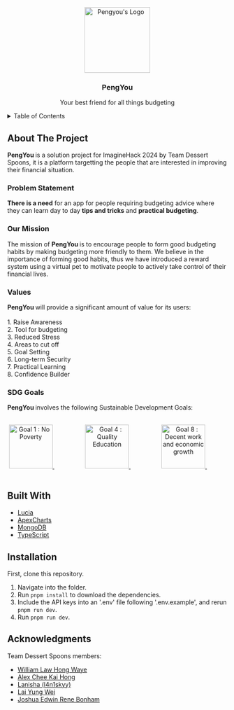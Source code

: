 <!-- PROJECT LOGO -->
<div align="center">
  <a>
    <img src="https://github.com/Spimy/pengyou/assets/23694752/9914cf77-8fc7-412d-b104-2d61d6c6bab8" alt="Pengyou's Logo" height="150">
  </a>
  <h3>PengYou</h3>
  <p>Your best friend for all things budgeting</p>
</div>

<details>
  <summary>Table of Contents</summary>
  <ol>
    <li>
      <a href="#about-the-project">About The Project</a>
    </li>
    <li>
      <a href="#built-with">Built With</a>
    </li>
    <li>
      <a href="#installation">Installation</a>
    </li>
    <li><a href="#acknowledgments">Acknowledgments</a></li>
  </ol>
</details>

<!-- ABOUT THE PROJECT -->
## About The Project
<b> PengYou </b> is a solution project for ImagineHack 2024 by Team Dessert Spoons, it is a platform targetting the people that are interested in improving their financial situation. 

<h3>Problem Statement</h3>
<b>There is a need</b> for an app for people requiring budgeting advice where they can learn day to day <b>tips and tricks</b> and <b>practical budgeting</b>.
<br>
<h3>Our Mission</h3>
The mission of <b> PengYou </b> is to encourage people to form good budgeting habits by making budgeting more friendly to them. We believe in the importance of forming good habits, thus we have introduced a reward system using a virtual pet to motivate people to actively take control of their financial lives.

<h3>Values</h3>
<b> PengYou </b> will provide a significant amount of value for its users: 
<br>
<br>
1. Raise Awareness
<br>
2. Tool for budgeting
<br>
3. Reduced Stress
<br>
4. Areas to cut off
<br>
5. Goal Setting 
<br>
6. Long-term Security
<br>
7. Practical Learning
<br>
8. Confidence Builder
<br>

<h3>SDG Goals</h3>
<b> PengYou </b> involves the following Sustainable Development Goals: 
<br>
<br>
<p align="center">
      <a href="https://sdgs.un.org/goals/goal1"> <img src="https://upload.wikimedia.org/wikipedia/commons/thumb/5/50/Sustainable_Development_Goal_01NoPoverty.svg/1200px-Sustainable_Development_Goal_01NoPoverty.svg.png"  height="100" alt="Goal 1 : No Poverty"> </a> &nbsp; &nbsp; &nbsp; &nbsp; &nbsp; &nbsp; &nbsp; &nbsp; &nbsp;
  <a href="https://sdgs.un.org/goals/goal4"> <img src="https://upload.wikimedia.org/wikipedia/commons/thumb/9/9d/Sustainable_Development_Goal_04QualityEducation.svg/1200px-Sustainable_Development_Goal_04QualityEducation.svg.png" height="100" alt="Goal 4 : Quality Education"> </a> &nbsp; &nbsp; &nbsp; &nbsp; &nbsp; &nbsp; &nbsp; &nbsp; &nbsp;  
  <a href="https://sdgs.un.org/goals/goal8"> <img src="https://upload.wikimedia.org/wikipedia/commons/thumb/b/bd/Sustainable_Development_Goal_08DecentWork.svg/800px-Sustainable_Development_Goal_08DecentWork.svg.png" height="100" alt="Goal 8 : Decent work and economic growth"> </a> &nbsp; &nbsp; &nbsp; &nbsp; &nbsp; &nbsp; &nbsp; &nbsp; &nbsp;
</p>
</ul>

## Built With
* [Lucia](https://lucia-auth.com/)
* [ApexCharts](https://apexcharts.com/)
* [MongoDB](https://www.mongodb.com/)
* [TypeScript](https://www.typescriptlang.org/)

## Installation
First, clone this repository.

1. Navigate into the folder.
2. Run `pnpm install` to download the dependencies.
3. Include the API keys into an '.env' file following '.env.example', and rerun `pnpm run dev`.
4. Run `pnpm run dev`.


## Acknowledgments
Team Dessert Spoons members:
* [William Law Hong Waye](https://github.com/Spimy)
* [Alex Chee Kai Hong](https://github.com/datgai)
* [Lanisha (l4n1skyy)](https://github.com/l4n1skyy)
* [Lai Yung Wei]()
* [Joshua Edwin Rene Bonham]()
